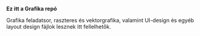 **Ez itt a Grafika repó**

Grafika feladatsor, raszteres és vektorgrafika,
valamint UI-design és egyéb layout design fájlok
lesznek itt fellelhetők.